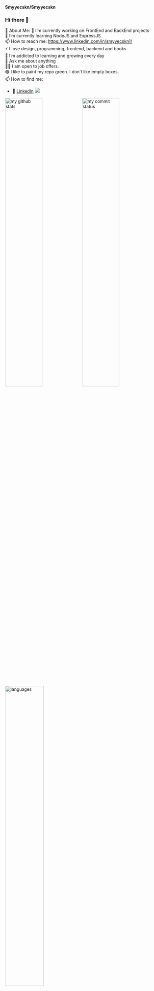 **Smyyecskn/Smyyecskn**

### Hi there 👋
💫 About Me:
🔭 I’m currently working on FrontEnd and BackEnd projects </br>
🌱 I’m currently learning NodeJS and ExpressJS </br>
📫 How to reach me: https://www.linkedin.com/in/smyyecskn1/ </br>
⚡ I love design, programming, frontend, backend and books </br>
🌱 I’m addicted to learning and growing every day </br>
💬 Ask me about anything </br>
🤝🏻 I am open to job offers. </br>
🟢 I like to paint my repo green. I don't like empty boxes. </br>
 📫 How to find me: 
 - :office: [LinkedIn](https://www.linkedin.com/in/%Smyyecskn/)
![](https://komarev.com/ghpvc/?username=Smyyecskn)

 <img src="https://github-readme-stats.vercel.app/api?username=Smyyecskn&theme=chartreuse-dark" alt="my github stats" width="49%"/>

 <img src="https://github-readme-streak-stats.herokuapp.com/?user=Smyyecskn&theme=chartreuse-dark" alt="my commit status" width="49%" />

 <img src="https://github-readme-stats.vercel.app/api/top-langs/?username=Smyyecskn&theme=chartreuse-dark&layout=compact" alt="languages" width="50%">

![](https://media.giphy.com/media/iIqmM5tTjmpOB9mpbn/giphy.gif)
 </br>
 </br>
 </br>
[![My Skills](https://skillicons.dev/icons?i=c,python,ts,js,html,css,react,redux,nodejs,express,pug,jquery,sass,bootstrap,materialui,styledcomponents,tailwind,jest,nodejs,sqlite,postgres,vscode,postman,github,wordpress&theme=light&perline=5)](https://skillicons.dev)
 </br>
  </br>

<img      src="https://img.shields.io/badge/JavaScript-323330?style=for-the-badge&logo=javascript&logoColor=F7DF1E"    alt="JavaScript"  /><img      src="https://img.shields.io/badge/typescript-%23007ACC.svg?style=for-the-badge&logo=typescript&logoColor=white"  alt="TypeScript"  />
 <img      src="https://img.shields.io/badge/HTML5-E34F26?style=for-the-badge&logo=html5&logoColor=white"        alt="HTML5"        />
<img
src="https://img.shields.io/badge/CSS3-1572B6?style=for-the-badge&logo=css3&logoColor=white"  alt="CSS3"     />
<img        src="https://img.shields.io/badge/tailwindcss-%2338B2AC.svg?style=for-the-badge&logo=tailwind-css&logoColor=white" alt="tailwindcss" />
<img 
src="https://img.shields.io/badge/MUI-%230081CB.svg?style=for-the-badge&logo=mui&logoColor=white" />
<img
src="https://img.shields.io/badge/Bootstrap-563D7C?style=for-the-badge&logo=bootstrap&logoColor=white" alt="Bootstrap" />
<img src="https://img.shields.io/badge/Sass-CC6699?style=for-the-badge&logo=sass&logoColor=white" alt="Sass"  /> <img  src="https://img.shields.io/badge/Visual_Studio_Code-0078D4?style=for-the-badge&logo=visual%20studio%20code&logoColor=white" alt="VSCode"  />
   </br> <img
src="https://img.shields.io/badge/Python-14354C?style=for-the-badge&logo=python&logoColor=white"         alt="Python"         /><img        src="https://img.shields.io/badge/Django-092E20?style=for-the-badge&logo=django&logoColor=white"         alt="Django"         /> <img         src="https://img.shields.io/badge/PostgreSQL-316192?style=for-the-badge&logo=postgresql&logoColor=white"         alt="PostgreSQL"         /><img  src="https://img.shields.io/badge/Node.js-43853D?style=for-the-badge&logo=node.js&logoColor=white"         alt="Nodejs"         /> <img        src="https://img.shields.io/badge/express.js-%23404d59.svg?style=for-the-badge&logo=express&logoColor=%2361DAFB"        /><img        src="https://img.shields.io/badge/MongoDB-%234ea94b.svg?style=for-the-badge&logo=mongodb&logoColor=white"        /> </br><img src="https://img.shields.io/badge/GIT-E44C30?style=for-the-badge&logo=git&logoColor=white" alt="GIT" /><img src="https://img.shields.io/badge/Jira-0052CC?style=for-the-badge&logo=Jira&logoColor=white" alt="JIRA" /></div>

 </br>

<h2 align="center">My Top Projects</h2>


<br>




 


